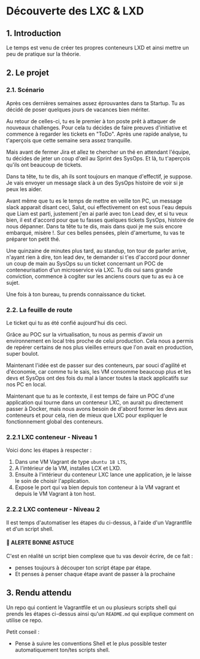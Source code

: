 # Découverte des LXC & LXD

## 1. Introduction
Le temps est venu de créer tes propres conteneurs LXD et ainsi mettre un peu de pratique sur la théorie.

## 2. Le projet
### 2.1. Scénario
Après ces dernières semaines assez éprouvantes dans ta Startup. Tu as décidé de poser quelques jours de vacances bien mériter.

Au retour de celles-ci, tu es le premier à ton poste prêt à attaquer de nouveaux challenges.
Pour cela tu décides de faire preuves d'initiative et commence à regarder les tickets en "ToDo".
Après une rapide analyse, tu t'aperçois que cette semaine sera assez tranquille. 

Mais avant de fermer Jira et allez te chercher un thé en attendant l'équipe, tu décides de jeter un coup d'œil au Sprint des SysOps.
Et là, tu t'aperçois qu'ils ont beaucoup de tickets. 

Dans ta tête, tu te dis, ah ils sont toujours en manque d'effectif, je suppose.
Je vais envoyer un message slack à un des SysOps histoire de voir si je peux les aider.

Avant même que tu es le temps de mettre en veille ton PC, un message slack apparait disant ceci,
Salut, oui effectivement on est sous l'eau depuis que Liam est parti, justement j'en ai parlé avec ton Lead dev, 
et si tu veux bien, il est d'accord pour que tu fasses quelques tickets SysOps, histoire de nous dépanner.
Dans ta tête tu te dis, mais dans quoi je me suis encore embarqué, misère !.
Sur ces belles pensées, plein d'amertume, tu vas te préparer ton petit thé.

Une quinzaine de minutes plus tard, au standup, ton tour de parler arrive, n'ayant rien à dire, ton lead dev, te demander si t'es d'accord pour donner un coup de main au SysOps su un ticket concernant un POC de conteneurisation d'un microservice via LXC.
Tu dis oui sans grande conviction, commence à cogiter sur les anciens cours que tu as eu à ce sujet.

Une fois à ton bureau, tu prends connaissance du ticket.

### 2.2. La feuille de route
Le ticket qui tu as été confié aujourd'hui dis ceci.

Grâce au POC sur la virtualisation, tu nous as permis d'avoir un environnement en local très proche de celui production.
Cela nous a permis de repérer certains de nos plus vieilles erreurs que l'on avait en production, super boulot.

Maintenant l'idée est de passer sur des conteneurs, par souci d'agilité et d'économie, 
car comme tu le sais, les VM consomme beaucoup plus et les devs et SysOps ont des fois du mal à lancer toutes la stack applicatifs sur nos PC en local.

Maintenant que tu as le contexte, il est temps de faire un POC d'une application qui tourne dans un conteneur LXC,
on aurait pu directement passer à Docker, 
mais nous avons besoin de d'abord former les devs aux conteneurs et pour cela,
rien de mieux que LXC pour expliquer le fonctionnement global des conteneurs.

### 2.2.1 LXC conteneur - Niveau 1
Voici donc les étapes à respecter : 
1. Dans une VM Vagrant de type `ubuntu 18 LTS`, 
2. A l'intérieur de la VM, installes LCX et LXD.
3. Ensuite à l'intérieur du conteneur LXC lance une application, je le laisse le soin de choisir l'application.
4. Expose le port qui va bien depuis ton conteneur à la VM vagrant et depuis le VM Vagrant à ton host.


### 2.2.2 LXC conteneur - Niveau 2

Il est temps d'automatiser les étapes du ci-dessus, à l'aide d'un Vagrantfile et d'un script shell.

#### 🚀 ALERTE BONNE ASTUCE
C'est en réalité un script bien complexe que tu vas devoir écrire, de ce fait :
- penses toujours à découper ton script étape par étape. 
- Et penses à penser chaque étape avant de passer à la prochaine


## 3. Rendu attendu
Un repo qui contient le Vagrantfile et un ou plusieurs scripts shell qui prends les étapes ci-dessus ainsi qu'un `README.md` qui explique comment on utilise ce repo.

Petit conseil :
- Pense à suivre les conventions Shell et le plus possible tester automatiquement ton/tes scripts shell.